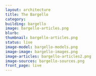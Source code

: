```yaml
---
layout: architecture
title: The Bargello
category: 
building: bargello
image: bargello-articles.png
blurb: 
thumbnail: bargello-articles.png
status: live
image-model: bargello-models.png
image-image: bargello-images.png
image-articles: bargello-articles2.png
image-sources: bargello-sources.png
front_page: live
---
```


